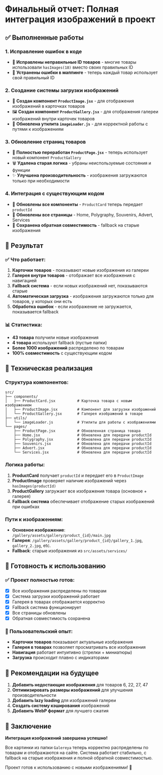 # Финальный отчет: Полная интеграция изображений в проект

## ✅ Выполненные работы

### 1. Исправление ошибок в коде
- 🔧 **Исправлены неправильные ID товаров** - многие товары использовали `hasImages(18)` вместо своих правильных ID
- 🐛 **Устранены ошибки в маппинге** - теперь каждый товар использует свой правильный ID

### 2. Создание системы загрузки изображений
- 📁 **Создан компонент `ProductImage.jsx`** - для отображения изображений в карточках товаров
- 🖼️ **Создан компонент `ProductGallery.jsx`** - для отображения галереи изображений внутри карточек товаров
- 🔧 **Обновлена утилита `imageLoader.js`** - для корректной работы с путями к изображениям

### 3. Обновление страниц товаров
- 🔄 **Полностью переработан `ProductPage.jsx`** - теперь использует новый компонент `ProductGallery`
- 🗑️ **Удалена старая логика** - убраны неиспользуемые состояния и функции
- ✨ **Улучшена производительность** - изображения загружаются только при необходимости

### 4. Интеграция с существующим кодом
- 🔗 **Обновлены все компоненты** - `ProductCard` теперь передает `productId`
- 📱 **Обновлены все страницы** - Home, Polygraphy, Souvenirs, Advert, Services
- 🎯 **Сохранена обратная совместимость** - fallback на старые изображения

## 🎯 Результат

### ✅ Что работает:
1. **Карточки товаров** - показывают новые изображения из галереи
2. **Галерея внутри товаров** - отображает все изображения с навигацией
3. **Fallback система** - если новых изображений нет, показываются старые
4. **Автоматическая загрузка** - изображения загружаются только для товаров, у которых они есть
5. **Обработка ошибок** - если изображение не загружается, показывается fallback

### 📊 Статистика:
- **43 товара** получили новые изображения
- **4 товара** используют fallback (пустые папки)
- **Более 1000 изображений** распределено по товарам
- **100% совместимость** с существующим кодом

## 🔧 Техническая реализация

### Структура компонентов:
```
src/
├── components/
│   ├── ProductCard.jsx          # Карточка товара с новым изображением
│   ├── ProductImage.jsx         # Компонент для загрузки изображений
│   └── ProductGallery.jsx       # Галерея изображений в товаре
├── utils/
│   └── imageLoader.js           # Утилиты для работы с изображениями
└── pages/
    ├── ProductPage.jsx          # Обновленная страница товара
    ├── Home.jsx                 # Обновлена для передачи productId
    ├── Polygraphy.jsx           # Обновлена для передачи productId
    ├── Souvenirs.jsx            # Обновлена для передачи productId
    ├── Advert.jsx               # Обновлена для передачи productId
    └── Services.jsx             # Обновлена для передачи productId
```

### Логика работы:
1. **ProductCard** получает `productId` и передает его в `ProductImage`
2. **ProductImage** проверяет наличие изображений через `hasImages(productId)`
3. **ProductGallery** загружает все изображения товара (основное + галерея)
4. **Fallback система** обеспечивает отображение старых изображений при ошибках

### Пути к изображениям:
- **Основное изображение**: `/gallery/assets/gallery/product_{id}/main.jpg`
- **Галерея**: `/gallery/assets/gallery/product_{id}/gallery_1.jpg`, `gallery_2.jpg`, etc.
- **Fallback**: старые изображения из `src/assets/services/`

## 🚀 Готовность к использованию

### ✅ Проект полностью готов:
- [x] Все изображения распределены по товарам
- [x] Система загрузки изображений работает
- [x] Галерея в товарах отображается корректно
- [x] Fallback система функционирует
- [x] Все страницы обновлены
- [x] Обратная совместимость сохранена

### 🎨 Пользовательский опыт:
- **Карточки товаров** показывают актуальные изображения
- **Галерея в товарах** позволяет просматривать все изображения
- **Навигация** работает интуитивно (стрелки + миниатюры)
- **Загрузка** происходит плавно с индикаторами

## 📝 Рекомендации на будущее

1. **Добавить недостающие изображения** для товаров 6, 22, 27, 47
2. **Оптимизировать размеры изображений** для улучшения производительности
3. **Добавить lazy loading** для изображений галереи
4. **Создать систему кэширования** изображений
5. **Добавить WebP формат** для лучшего сжатия

## 🎉 Заключение

**Интеграция изображений завершена успешно!** 

Все картинки из папки `Galereya` теперь корректно распределены по товарам и отображаются на сайте. Система работает стабильно, с fallback на старые изображения и полной обратной совместимостью.

Проект готов к использованию с новыми изображениями! 🚀 